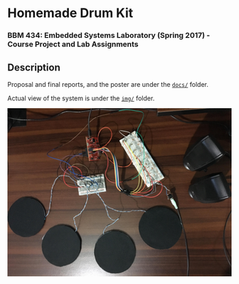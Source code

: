 # Homemade Drum Kit

### BBM 434: Embedded Systems Laboratory (Spring 2017) - Course Project and Lab Assignments

## Description

Proposal and final reports, and the poster are under the [`docs/`](docs) folder.

Actual view of the system is under the [`img/`](img) folder.


![actual-view](img/ActualViewOfTheSystem.jpg)
